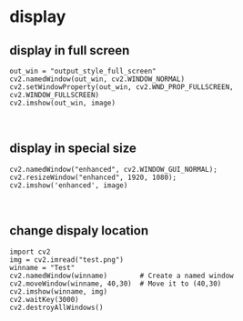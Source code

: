 # display 


## display in full screen 
```
out_win = "output_style_full_screen"
cv2.namedWindow(out_win, cv2.WINDOW_NORMAL)
cv2.setWindowProperty(out_win, cv2.WND_PROP_FULLSCREEN, cv2.WINDOW_FULLSCREEN)
cv2.imshow(out_win, image)
```

<br> 

## display in special size 
```
cv2.namedWindow("enhanced", cv2.WINDOW_GUI_NORMAL);
cv2.resizeWindow("enhanced", 1920, 1080);
cv2.imshow('enhanced', image)
```

<br>

## change dispaly location
```
import cv2
img = cv2.imread("test.png")
winname = "Test"
cv2.namedWindow(winname)        # Create a named window
cv2.moveWindow(winname, 40,30)  # Move it to (40,30)
cv2.imshow(winname, img)
cv2.waitKey(3000)
cv2.destroyAllWindows()
```